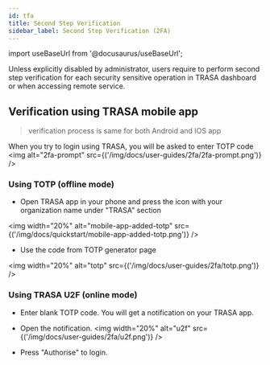 ```yaml
---
id: tfa
title: Second Step Verification
sidebar_label: Second Step Verification (2FA)
---
```


import useBaseUrl from '@docusaurus/useBaseUrl';


Unless explicitly disabled by administrator, users require to perform second step verification for each security sensitive operation in TRASA dashboard or when accessing remote service. 

## Verification using TRASA mobile app

> verification process is same for both Android and IOS app


When you try to login using TRASA, you will be asked to enter TOTP code
<img  alt="2fa-prompt" src={('/img/docs/user-guides/2fa/2fa-prompt.png')} />

### Using TOTP (offline mode)
* Open TRASA app in your phone and press the icon with your organization name under "TRASA" section

<img width="20%"  alt="mobile-app-added-totp" src={('/img/docs/quickstart/mobile-app-added-totp.png')} />

* Use the code from TOTP generator page

<img width="20%" alt="totp" src={('/img/docs/user-guides/2fa/totp.png')} />


### Using TRASA U2F (online mode)
* Enter blank TOTP code. You will get a notification on your TRASA app.
* Open the notification.
<img width="20%" alt="u2f" src={('/img/docs/user-guides/2fa/u2f.png')} />

* Press "Authorise" to login.
